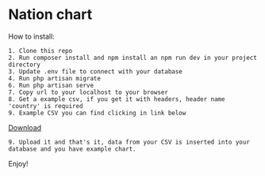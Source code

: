 # Nation chart


How to install:

```
1. Clone this repo
2. Run composer install and npm install an npm run dev in your project directory
3. Update .env file to connect with your database
4. Run php artisan migrate
6. Run php artisan serve
7. Copy url to your localhost to your browser
8. Get a example csv, if you get it with headers, header name 'country' is required
9. Example CSV you can find clicking in link below 
```
[Download](https://www.dropbox.com/s/moocvyfqrubf1j5/MOCK_DATA%20%2810%29.csv?dl=0)

````
9. Upload it and that's it, data from your CSV is inserted into your database and you have example chart.
````

Enjoy!
